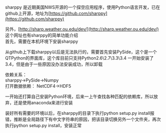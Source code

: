 sharppy 是近期美国NWS开源的一个探空应用程序，使用Python语言开发，已在github上开源，地址为[https://github.com/sharppy](https://github.com/sharppy)

另外，[http://sharp.weather.ou.edu/dev/](http://sharp.weather.ou.edu/dev/) 这个网址也有sharppy的简单功能介绍  
首先，需要在本机环境下安装sharppy

从github上下载sharppy以后是无法执行的，需要首先安装PySide，这个是一个QTPython的界面库，这个库目前只支持Python2.6\2.7\3.3\3.4 一开始安装了3.4，但是由于一些原因没办法安装成功，所以卸载

依赖关系：  
sharppy-&gt;PySide-&gt;Numpy  
打开数据依赖： NetCDF4-&gt;HDF5

一开始还打算自己安装Python环境，后来一上午查找各种匹配的依赖库，所以放弃，还是使用anaconda来进行安装

装好所有需要的环境以后，在sharppy的目录下执行python setup.py install报错，推断是全局路径下有中文字符串的原因，把该目录切换另外一个文件夹，再次执行python setup.py install，安装正常

